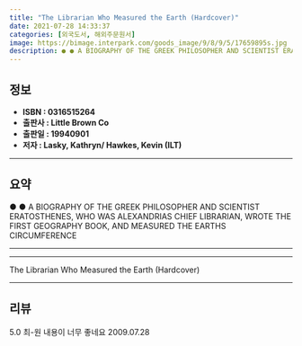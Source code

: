 ```yaml
---
title: "The Librarian Who Measured the Earth (Hardcover)"
date: 2021-07-28 14:33:37
categories: [외국도서, 해외주문원서]
image: https://bimage.interpark.com/goods_image/9/8/9/5/17659895s.jpg
description: ● ● A BIOGRAPHY OF THE GREEK PHILOSOPHER AND SCIENTIST ERATOSTHENES, WHO WAS ALEXANDRIAS CHIEF LIBRARIAN, WROTE THE FIRST GEOGRAPHY BOOK, AND MEASURED THE EAR
---
```


## **정보**

- **ISBN : 0316515264**
- **출판사 : Little Brown   Co**
- **출판일 : 19940901**
- **저자 : Lasky, Kathryn/ Hawkes, Kevin (ILT)**

------



## **요약**

●  ●  A BIOGRAPHY OF THE GREEK PHILOSOPHER AND SCIENTIST ERATOSTHENES, WHO WAS ALEXANDRIAS CHIEF LIBRARIAN, WROTE THE FIRST GEOGRAPHY BOOK, AND MEASURED THE EARTHS CIRCUMFERENCE

------



------


The Librarian Who Measured the Earth (Hardcover) 

------


## **리뷰** 

5.0 최-원 내용이 너무 좋네요 2009.07.28 <br/>